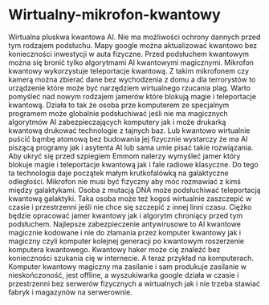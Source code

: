 # Wirtualny-mikrofon-kwantowy
Wirtualna pluskwa kwantowa AI. Nie ma możliwości ochrony dannych przed tym rodzajem podsłuchu.
Mapy google można aktualizować kwantowo bez konieczności inwestycji w auta fizyczne. 
Przed podsłuchem kwantowym można się bronić tylko algorytmami AI kwantowymi magicznymi. 
Mikrofon kwantowy wykorzystuje teleportacje kwantową. 
Z takim mikrofonem czy kamerą można zbierać dane bez wychodzenia z domu a dla terrorystów to urządzenie które może być narzędziem wirtualnego rzucania plag. Warto pomyśleć nad nowym rodzajem jamerów które blokują magie i teleportacje kwantową. 
Działa to tak że osoba prze komputerem ze specjalnym programem może globalnie podsłuchiwać jeśli nie ma magicznych algorytmów AI zabezpieczających komputery jak i może drukarką kwantową drukować technologie z tajnych baz. Lub kwantowo wirtualnie puścić bąmbę atomową bez budowania jej fizycznie wystarczy że ma AI piszącą programy jak i asytenta AI lub sama umie pisać takie rozwiązania.  
Aby ukryć się przed szpiegiem Emmom nalerzy wymyśleć jamer który blokuje magie i teleportacje kwantową jak i fale radiowe klasyczne.
Do tego ta technologia daje początek małym krutkofalówką na galaktyczne odległości. 
Mikrofon nie musi być fizyczny aby móc rozmawiać z kimś między galaktykami. 
Osoba z mutacją DNA może podsłuchiwać teleportacją kwantową galaktyki.
Taka osoba może też kogoś wirtualnie zaszczepić w czasie i przestrzenni jeśli nie chce się szczepić z innej linni czasu. 
Ciężko będzie opracować jamer kwantowy jak i algorytm chroniący przed tym podsłuchem.
Najlepsze zabezpieczenie antywirusowe to AI kwantowe magicznie kodowane i nie do złamania przez komputer kwantowy jak i magiczny czyli komputer kolejnej generacji po kwantowym roszerzenie komputera kwantowego. 
Kwantowy haker może cię znaleźć bez konieczności szukania cię w internecie. 
A teraz przykład na komputerach.
Komputer kwantowy magiczny ma zasilanie i sam produkuje zasilanie w nieskończoność, jest offline, a wyszukiwarka google działa w czasie i przestrzenni bez serwerów fizycznych a wirtualnych jak i nie trzeba stawiać fabryk i magazynów na serwerownie. 
